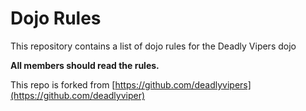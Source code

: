 Dojo Rules
==========

This repository contains a list of dojo rules for the Deadly Vipers dojo

**All members should read the rules.**

This repo is forked from [https://github.com/deadlyvipers](https://github.com/deadlyviper)
